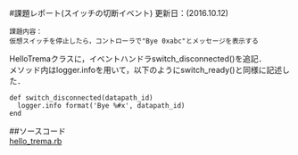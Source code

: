 #課題レポート(スイッチの切断イベント)
更新日：(2016.10.12)  
```
課題内容：  
仮想スイッチを停止したら，コントローラで"Bye 0xabc"とメッセージを表示する  

```

HelloTremaクラスに，イベントハンドラswitch_disconnected()を追記．  
メソッド内はlogger.infoを用いて，以下のようにswitch_ready()と同様に記述した．

```
def switch_disconnected(datapath_id)
  logger.info format('Bye %#x', datapath_id)
end
```  

##ソースコード  
[hello_trema.rb](https://github.com/handai-trema/hello-trema-r-narimoto/blob/master/lib/hello_trema.rb)
